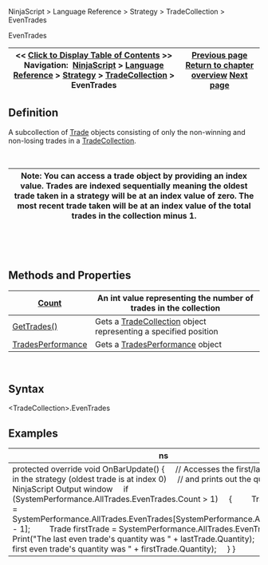﻿


NinjaScript \> Language Reference \> Strategy \> TradeCollection \> EvenTrades






















EvenTrades







| \<\< [Click to Display Table of Contents](eventrades.md) \>\> **Navigation:**     [NinjaScript](ninjascript-1.md) \> [Language Reference](language_reference_wip-1.md) \> [Strategy](strategy-1.md) \> [TradeCollection](tradecollection-1.md) \> EvenTrades | [Previous page](tradecollection_tradescount-1.md) [Return to chapter overview](tradecollection-1.md) [Next page](gettrades-1.md) |
| --- | --- |











## Definition


A subcollection of [Trade](trade-1.md) objects consisting of only the non\-winning and non\-losing trades in a [TradeCollection](tradecollection-1.md). 


 




| Note: You can access a trade object by providing an index value. Trades are indexed sequentially meaning the oldest trade taken in a strategy will be at an index value of zero. The most recent trade taken will be at an index value of the total trades in the collection minus 1\. |
| --- |



 


 


## Methods and Properties




| [Count](tradecollection_tradescount-1.md) | An int value representing the number of trades in the collection |
| --- | --- |
| [GetTrades()](gettrades-1.md) | Gets a [TradeCollection](tradecollection-1.md) object representing a specified position |
| [TradesPerformance](tradesperformance-1.md) | Gets a [TradesPerformance](tradesperformance-1.md) object |



 


## Syntax
\<TradeCollection\>.EvenTrades


## 


## Examples




| ns |
| --- |
| protected override void OnBarUpdate() {      // Accesses the first/last losing trade in the strategy (oldest trade is at index 0\)      // and prints out the quantity NinjaScript Output window      if (SystemPerformance.AllTrades.EvenTrades.Count \> 1)      {          Trade lastTrade \= SystemPerformance.AllTrades.EvenTrades\[SystemPerformance.AllTrades.Count \- 1];          Trade firstTrade \= SystemPerformance.AllTrades.EvenTrades\[0];            Print("The last even trade's quantity was " \+ lastTrade.Quantity);          Print("The first even trade's quantity was " \+ firstTrade.Quantity);      } } |









